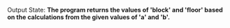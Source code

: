 Output State: **The program returns the values of 'block' and 'floor' based on the calculations from the given values of 'a' and 'b'.**